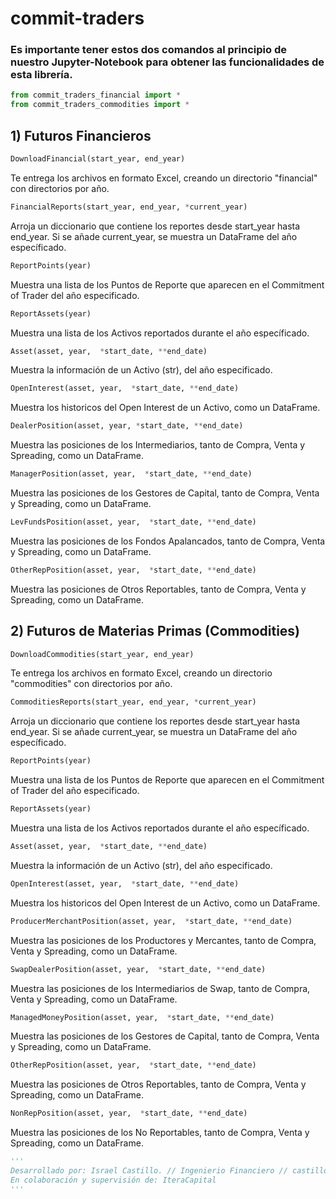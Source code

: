 # commit-traders 

### Es importante tener estos dos comandos al principio de nuestro Jupyter-Notebook para obtener las funcionalidades de esta librería. 
```python
from commit_traders_financial import * 
from commit_traders_commodities import *
```

## 1) Futuros Financieros
  
  ```python
  DownloadFinancial(start_year, end_year)
  ```
  Te entrega los archivos en formato Excel, creando un directorio "financial" con directorios por año.
  
  ```python
  FinancialReports(start_year, end_year, *current_year)
  ```
  Arroja un diccionario que contiene los reportes desde start_year hasta end_year. Si se añade current_year, se muestra un DataFrame del año específicado.
  
  ```python
  ReportPoints(year)
  ```
  Muestra una lista de los Puntos de Reporte que aparecen en el Commitment of Trader del año especificado.  
  
  ```python
  ReportAssets(year)
  ```
  Muestra una lista de los Activos reportados durante el año específicado. 
 
  ```python
  Asset(asset, year,  *start_date, **end_date)
  ```
  Muestra la información de un Activo (str), del año especificado.
  
  
  ```python
  OpenInterest(asset, year,  *start_date, **end_date)
  ```
  Muestra los historicos del Open Interest de un Activo, como un DataFrame.
  
  ```python
  DealerPosition(asset, year, *start_date, **end_date)
  ```
  Muestra las posiciones de los Intermediarios, tanto de Compra, Venta y Spreading, como un DataFrame.
  
  ```python
  ManagerPosition(asset, year,  *start_date, **end_date)
  ```
  Muestra las posiciones de los Gestores de Capital, tanto de Compra, Venta y Spreading, como un DataFrame.
  
  ```python
  LevFundsPosition(asset, year,  *start_date, **end_date)
  ```
  Muestra las posiciones de los Fondos Apalancados, tanto de Compra, Venta y Spreading, como un DataFrame.
  
  ```python
  OtherRepPosition(asset, year,  *start_date, **end_date)
  ```
  Muestra las posiciones de Otros Reportables, tanto de Compra, Venta y Spreading, como un DataFrame.

## 2) Futuros de Materias Primas (Commodities)
  
  ```python
  DownloadCommodities(start_year, end_year)
  ```
  Te entrega los archivos en formato Excel, creando un directorio "commodities" con directorios por año. 
  
  ```python
  CommoditiesReports(start_year, end_year, *current_year)
  ```
   Arroja un diccionario que contiene los reportes desde start_year hasta end_year. Si se añade current_year, se muestra un DataFrame del año específicado. 
  
  ```python
  ReportPoints(year)
  ```  
   Muestra una lista de los Puntos de Reporte que aparecen en el Commitment of Trader del año especificado.  
  
  ```python
  ReportAssets(year)
  ```
   Muestra una lista de los Activos reportados durante el año específicado. 
  
  ```python
  Asset(asset, year,  *start_date, **end_date)
  ```
   Muestra la información de un Activo (str), del año especificado.
   
  ```python
  OpenInterest(asset, year,  *start_date, **end_date)
  ```
   Muestra los historicos del Open Interest de un Activo, como un DataFrame.

  ```python
  ProducerMerchantPosition(asset, year,  *start_date, **end_date)
  ```
  Muestra las posiciones de los Productores y Mercantes, tanto de Compra, Venta y Spreading, como un DataFrame.
  
  ```python
  SwapDealerPosition(asset, year,  *start_date, **end_date)
  ```   
   Muestra las posiciones de los Intermediarios de Swap, tanto de Compra, Venta y Spreading, como un DataFrame.
  
  ```python
  ManagedMoneyPosition(asset, year,  *start_date, **end_date)
  ```   
   Muestra las posiciones de los Gestores de Capital, tanto de Compra, Venta y Spreading, como un DataFrame.
  
  ```python
  OtherRepPosition(asset, year,  *start_date, **end_date)
  ```    
   Muestra las posiciones de Otros Reportables, tanto de Compra, Venta y Spreading, como un DataFrame.
  
  ```python
  NonRepPosition(asset, year,  *start_date, **end_date)
   ```
   Muestra las posiciones de los No Reportables, tanto de Compra, Venta y Spreading, como un DataFrame.
 
 
```python
'''
Desarrollado por: Israel Castillo. // Ingenierio Financiero // castillo.israelh@gmail.com
En colaboración y supervisión de: IteraCapital
'''

